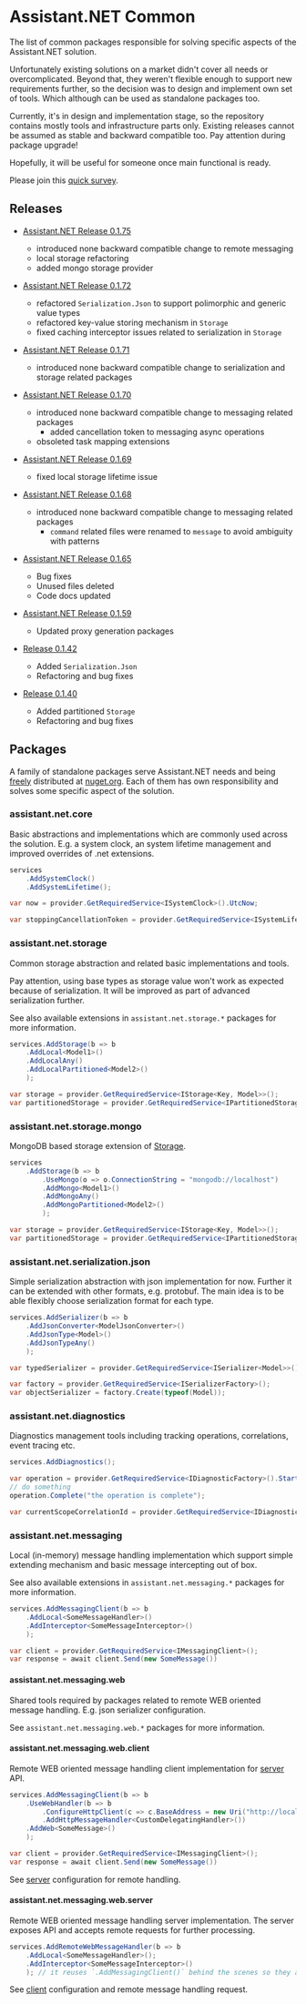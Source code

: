 # Assistant.NET Common

The list of common packages responsible for solving specific aspects of the Assistant.NET solution.

Unfortunately existing solutions on a market didn't cover all needs or overcomplicated.
Beyond that, they weren't flexible enough to support new requirements further,
so the decision was to design and implement own set of tools.
Which although can be used as standalone packages too.

Currently, it's in design and implementation stage, so the repository contains mostly tools
and infrastructure parts only.
Existing releases cannot be assumed as stable and backward compatible too.
Pay attention during package upgrade!

Hopefully, it will be useful for someone once main functional is ready.

Please join this [quick survey](https://forms.gle/eB3sN5Mw76WMpT6w5).

## Releases

- [Assistant.NET Release 0.1.75](https://github.com/iotbusters/assistant.net/releases/tag/0.1.75)
  - introduced none backward compatible change to remote messaging
  - local storage refactoring
  - added mongo storage provider

- [Assistant.NET Release 0.1.72](https://github.com/iotbusters/assistant.net/releases/tag/0.1.72)
  - refactored `Serialization.Json` to support polimorphic and generic value types
  - refactored key-value storing mechanism in `Storage`
  - fixed caching interceptor issues related to serialization in `Storage`
- [Assistant.NET Release 0.1.71](https://github.com/iotbusters/assistant.net/releases/tag/0.1.71)
  - introduced none backward compatible change to serialization and storage related packages
- [Assistant.NET Release 0.1.70](https://github.com/iotbusters/assistant.net/releases/tag/0.1.70)
  - introduced none backward compatible change to messaging related packages
    - added cancellation token to messaging async operations
  - obsoleted task mapping extensions
- [Assistant.NET Release 0.1.69](https://github.com/iotbusters/assistant.net/releases/tag/0.1.69)
  - fixed local storage lifetime issue
- [Assistant.NET Release 0.1.68](https://github.com/iotbusters/assistant.net/releases/tag/0.1.68)
  - introduced none backward compatible change to messaging related packages
    - `command` related files were renamed to `message` to avoid ambiguity with patterns
- [Assistant.NET Release 0.1.65](https://github.com/iotbusters/assistant.net/releases/tag/0.1.65)
  - Bug fixes
  - Unused files deleted
  - Code docs updated
- [Assistant.NET Release 0.1.59](https://github.com/iotbusters/assistant.net/releases/tag/0.1.59)
  - Updated proxy generation packages
- [Release 0.1.42](https://github.com/iotbusters/assistant.net/releases/tag/0.1.42)
  - Added `Serialization.Json`
  - Refactoring and bug fixes
- [Release 0.1.40](https://github.com/iotbusters/assistant.net/releases/tag/0.1.40)
  - Added partitioned `Storage`
  - Refactoring and bug fixes

## Packages

A family of standalone packages serve Assistant.NET needs and being [freely](license) distributed
at [nuget.org](https://nuget.org). Each of them has own responsibility and solves some specific aspect of the solution.

### assistant.net.core

Basic abstractions and implementations which are commonly used across the solution.
E.g. a system clock, an system lifetime management and improved overrides of .net extensions.

```csharp
services
    .AddSystemClock()
    .AddSystemLifetime();

var now = provider.GetRequiredService<ISystemClock>().UtcNow;

var stoppingCancellationToken = provider.GetRequiredService<ISystemLifetime>().Stopping;
```

### assistant.net.storage

Common storage abstraction and related basic implementations and tools.

Pay attention, using base types as storage value won't work as expected because of serialization.
It will be improved as part of advanced serialization further.

See also available extensions in `assistant.net.storage.*` packages for more information.

```csharp
services.AddStorage(b => b
    .AddLocal<Model1>()
    .AddLocalAny()
    .AddLocalPartitioned<Model2>()
    );

var storage = provider.GetRequiredService<IStorage<Key, Model>>();
var partitionedStorage = provider.GetRequiredService<IPartitionedStorage<Key, Model>>();
```

### assistant.net.storage.mongo

MongoDB based storage extension of [Storage](#assistantnetstorage).

```csharp
services
    .AddStorage(b => b
        .UseMongo(o => o.ConnectionString = "mongodb://localhost")
        .AddMongo<Model1>()
        .AddMongoAny()
        .AddMongoPartitioned<Model2>()
        );

var storage = provider.GetRequiredService<IStorage<Key, Model>>();
var partitionedStorage = provider.GetRequiredService<IPartitionedStorage<Key, Model>>();
```

### assistant.net.serialization.json

Simple serialization abstraction with json implementation for now. Further it can be extended with other formats, e.g. protobuf.
The main idea is to be able flexibly choose serialization format for each type.

```csharp
services.AddSerializer(b => b
    .AddJsonConverter<ModelJsonConverter>()
    .AddJsonType<Model>()
    .AddJsonTypeAny()
    );

var typedSerializer = provider.GetRequiredService<ISerializer<Model>>();

var factory = provider.GetRequiredService<ISerializerFactory>();
var objectSerializer = factory.Create(typeof(Model));
```

### assistant.net.diagnostics

Diagnostics management tools including tracking operations, correlations, event tracing etc.

```csharp
services.AddDiagnostics();

var operation = provider.GetRequiredService<IDiagnosticFactory>().Start("operation");
// do something
operation.Complete("the operation is complete");

var currentScopeCorrelationId = provider.GetRequiredService<IDiagnosticContext>().CorrelationId;
```

### assistant.net.messaging

Local (in-memory) message handling implementation which support simple extending mechanism
and basic message intercepting out of box.

See also available extensions in `assistant.net.messaging.*` packages for more information.

```csharp
services.AddMessagingClient(b => b
    .AddLocal<SomeMessageHandler>()
    .AddInterceptor<SomeMessageInterceptor>()
    );

var client = provider.GetRequiredService<IMessagingClient>();
var response = await client.Send(new SomeMessage())
```

#### assistant.net.messaging.web

Shared tools required by packages related to remote WEB oriented message handling.
E.g. json serializer configuration.

See `assistant.net.messaging.web.*` packages for more information.

#### assistant.net.messaging.web.client

Remote WEB oriented message handling client implementation for [server](#assistantnetmessagingwebserver) API.

```csharp
services.AddMessagingClient(b => b
    .UseWebHandler(b => b
        .ConfigureHttpClient(c => c.BaseAddress = new Uri("http://localhost/messages"))
        .AddHttpMessageHandler<CustomDelegatingHandler>())
    .AddWeb<SomeMessage>()
    );

var client = provider.GetRequiredService<IMessagingClient>();
var response = await client.Send(new SomeMessage())
```

See [server](#assistantnetmessagingwebserver) configuration for remote handling.

#### assistant.net.messaging.web.server

Remote WEB oriented message handling server implementation. The server exposes API and accepts remote requests for further processing.

```csharp
services.AddRemoteWebMessageHandler(b => b
    .AddLocal<SomeMessageHandler>();
    .AddInterceptor<SomeMessageInterceptor>()
    ); // it reuses `.AddMessagingClient()` behind the scenes so they are fully compatible.
```

See [client](#assistantnetmessagingwebclient) configuration and remote message handling request.
